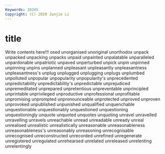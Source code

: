 ```yaml
---
Keywords: 10245
Copyright: (C) 2020 Junjie Li
---
```


# title

Write contents here!!!
osed 
unorganised 
unoriginal 
unorthodox 
unpack
unpacked 
unpacking 
unpacks 
unpaid 
unpainted 
unpalatable 
unparalleled 
unpardonable 
unpatriotic 
unpaved
unperturbed 
unpick 
unpin 
unpinned 
unpinning 
unpins 
unplanned 
unpleasant 
unpleasantly 
unpleasantness
unpleasantness's 
unplug 
unplugged 
unplugging 
unplugs 
unplumbed 
unpolluted 
unpopular 
unpopularity 
unpopularity's
unprecedented 
unpredictability 
unpredictability's 
unpredictable 
unprejudiced 
unpremeditated 
unprepared 
unpretentious 
unpreventable 
unprincipled
unprintable 
unprivileged 
unproductive 
unprofessional 
unprofitable 
unpromising 
unprompted 
unpronounceable 
unprotected 
unproved
unproven 
unprovoked 
unpublished 
unpunished 
unqualified 
unquenchable 
unquestionable 
unquestionably 
unquestioned 
unquestioning
unquestioningly 
unquote 
unquoted 
unquotes 
unquoting 
unravel 
unravelled 
unravelling 
unravels 
unreachable
unread 
unreadable 
unready 
unreal 
unrealised 
unrealistic 
unrealistically 
unreasonable 
unreasonableness 
unreasonableness's
unreasonably 
unreasoning 
unrecognisable 
unrecognised 
unreconstructed 
unrecorded 
unrefined 
unregenerate 
unregistered 
unregulated
unrehearsed 
unrelated 
unreleased 
unrelenting 
unrelentingly 
